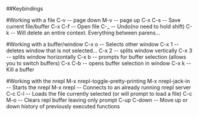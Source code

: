##Keybindings

#Working with a file
C-v     -- page down
M-v     -- page up
C-x C-s -- Save current file/buffer
C-x C-f -- Open file
C-_     -- Undo(no need to hold shift)
C-k     -- Will delete an entire context. Everything between parens...

#Working with a buffer/window
C-x o   -- Selects other window
C-x 1   -- deletes window that is not selected...
C-x 2   -- splits window vertically
C-x 3   -- splits window horizontally
C-x b   -- prompts for buffer selection (allows you to switch buffers)
C-x C-b -- opens buffer selection in window
C-x k   -- Kill a buffer

#Working with the nrepl
M-x nrepl-toggle-pretty-printing
M-x nrepl-jack-in -- Starts the nrepl
M-x nrepl         -- Connects to an already running nrepl server
C-c C-l           -- Loads the file currently selected (or will prompt to load a file)
C-c M-o           -- Clears repl buffer leaving only prompt
C-up C-down       -- Move up or down history of previously executed functions